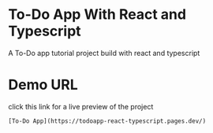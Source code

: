 # To-Do App With React and Typescript
A To-Do app tutorial project build with react and typescript 

# Demo URL
click this link for a live preview of the project

	[To-Do App](https://todoapp-react-typescript.pages.dev/)